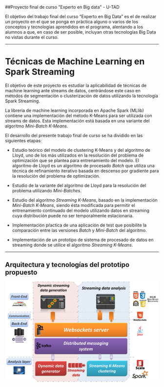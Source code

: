 ##Proyecto final de curso "Experto en Big data" - U-TAD

El objetivo del trabajo final del curso “Experto en Big Data” es el de realizar un proyecto en el que se ponga en práctica alguno o varios de los conceptos y tecnologías aprendidos en el programa, alentando a los alumnos a que, en caso de ser posible, incluyan otras tecnologías Big Data no vistas durante el curso. 

----------------------------------------

# Técnicas de Machine Learning en Spark Streaming

El objetivo de este proyecto es estudiar la aplicabilidad de técnicas de machine learning ante streams de datos, centrándose este caso en métodos de segmentación o clusterización de datos utilizando la tecnología Spark Streaming.

La libreria de machine learning incorporada en Apache Spark (MLlib) contiene una implementación del método K-Means para ser utilizada con streams de datos. Esta implementación está basada en una variante del algoritmo *Mini-Batch K-Means*. 

El desarrollo del presente trabajo final de curso se ha dividido en las siguientes etapas:

* Estudio teórico del modelo de clustering K-Means y del algoritmo de Lloyd, uno de los más utilizados en la resolución del problema de optimización que se plantea para entrenamiento del modelo. El algoritmo de Lloyd es un algoritmo de procesado *Batch* que utiliza una técnica de refinamiento iterativo basada en descenso por gradiente para la resolución del problema de optimización. 

* Estudio de la variante del algoritmo de Lloyd para la resolución del problema utilizando *Mini-Batches*.

* Estudio del algoritmo *Streaming K-Means*, basado en la implementación *Mini-Batch K-Means*, siendo ésta modificada para permitir el entrenamiento continuado del modelo utilizando datos en streaming cuya distribución puede no ser temporalmente estacionaria.

* Implementación pŕactica de una aplicación de test que posibilite la comparación entre las versiones *Batch* y *Mini-Batch* del algoritmo.

* Implementación de un prototipo de sistema de procesado de datos en streaming donde se utilice el algoritmo *Streaming K-Means*.


----------------------------------------

## Arquitectura y tecnologías del prototipo propuesto

![Image of architecture](/imagenes/arquitectura.png)